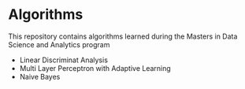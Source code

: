# Algorithms

This repository contains algorithms learned during the Masters in Data Science and Analytics program

- Linear Discriminat Analysis
- Multi Layer Perceptron with Adaptive Learning
- Naive Bayes
